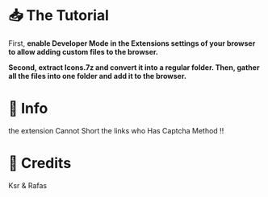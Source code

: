 #  📥 The Tutorial
First,
**enable Developer Mode in the Extensions settings of your browser to allow adding custom files to the browser.**

**Second,
extract Icons.7z and convert it into a regular folder.
Then, gather all the files into one folder and add it to the browser.**

# 📌 Info
the extension Cannot Short the links who Has Captcha Method !!

# 📃 Credits
Ksr & Rafas
